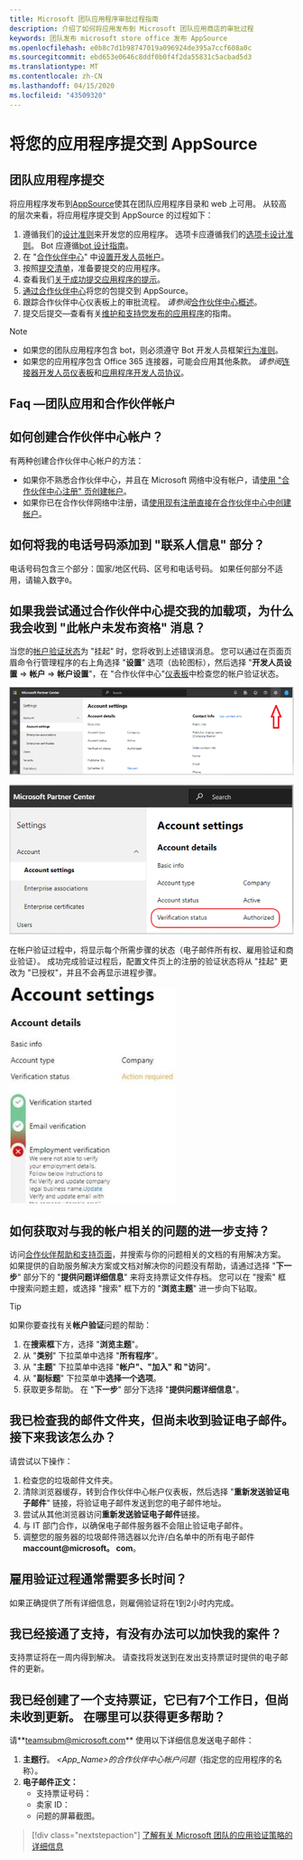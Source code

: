 ```yaml
---
title: Microsoft 团队应用程序审批过程指南
description: 介绍了如何将应用发布到 Microsoft 团队应用商店的审批过程
keywords: 团队发布 microsoft store office 发布 AppSource
ms.openlocfilehash: e0b8c7d1b98747019a096924de395a7ccf608a0c
ms.sourcegitcommit: ebd653e0646c8ddf0b0f4f2da55831c5acbad5d3
ms.translationtype: MT
ms.contentlocale: zh-CN
ms.lasthandoff: 04/15/2020
ms.locfileid: "43509320"
---
```

# <a name="submit-your-app-to-appsource"></a>将您的应用程序提交到 AppSource

## <a name="teams-app-submission"></a>团队应用程序提交

将应用程序发布到[AppSource](https://appsource.microsoft.com)使其在团队应用程序目录和 web 上可用。 从较高的层次来看，将应用程序提交到 AppSource 的过程如下：

1. 遵循我们的[设计准则](~/concepts/design/understand-use-cases.md)来开发您的应用程序。 选项卡应遵循我们的[选项卡设计准则](~/tabs/design/tabs.md)。 Bot 应遵循[bot 设计指南](~/bots/design/bots.md)。
1. 在 "[合作伙伴中心](https://support.microsoft.com/help/4499930/partner-center-overview)" 中[设置开发人员帐户](/office/dev/store/open-a-developer-account)。
1. 按照[提交清单](~/concepts/deploy-and-publish/appsource/prepare/submission-checklist.md)，准备要提交的应用程序。
1. 查看我们[关于成功提交应用程序的提示](~/concepts/deploy-and-publish/appsource/prepare/frequently-failed-cases.md)。
1. [通过合作伙伴中心](/office/dev/store/use-partner-center-to-submit-to-appsource)将您的包提交到 AppSource。
1. 跟踪合作伙伴中心仪表板上的审批流程。 *请参阅*[合作伙伴中心概述](https://support.microsoft.com/help/4499930/partner-center-overview)。
1. 提交后提交—查看有关[维护和支持您发布的应用程序](~/concepts/deploy-and-publish/appsource/post-publish/overview.md)的指南。

>[!NOTE]
>
> * 如果您的团队应用程序包含 bot，则必须遵守 Bot 开发人员框架[行为准则](https://aka.ms/bf-conduct)。
> * 如果您的应用程序包含 Office 365 连接器，可能会应用其他条款。 *请参阅*[连接器开发人员仪表板](https://aka.ms/connectorsdashboard)和[应用程序开发人员协议](https://sellerdashboard.microsoft.com/Assets/Content/Agreements/Office_Store_Seller_Agreement_20120927.htm)。

## <a name="faqs--teams-apps-and-partner-accounts"></a>**Faq —团队应用和合作伙伴帐户**

## <a name="how-do-i-create-a-partner-center-account"></a>如何创建合作伙伴中心帐户？

有两种创建合作伙伴中心帐户的方法：

* 如果你不熟悉合作伙伴中心，并且在 Microsoft 网络中没有帐户，请[使用 "合作伙伴中心注册" 页创建帐户](/office/dev/store/open-a-developer-account#create-an-account-using-an-existing-partner-center-enrollment)。
* 如果你已在合作伙伴网络中注册，请[使用现有注册直接在合作伙伴中心中创建帐户](/office/dev/store/)。

## <a name="how-do-i-add-my-phone-number-to-the-contact-info-section"></a>如何将我的电话号码添加到 "联系人信息" 部分？

电话号码包含三个部分：国家/地区代码、区号和电话号码。 如果任何部分不适用，请输入数字`0`。

## <a name="why-do-i-get-the-message-this-account-is-not-publish-eligible-when-i-try-to-submit-my-add-in-through-partner-center"></a>如果我尝试通过合作伙伴中心提交我的加载项，为什么我会收到 "此帐户未发布资格" 消息？

当您的[帐户验证状态](/partner-center/verification-responses)为 "挂起" 时，您将收到上述错误消息。 您可以通过在页面页眉命令行管理程序的右上角选择 "**设置**" 选项（齿轮图标），然后选择 "**开发人员设置** => **帐户**  => **帐户设置**"，在 "合作伙伴中心"[仪表板](https://partner.microsoft.com/dashboard)中检查您的帐户验证状态。

![合作伙伴中心帐户设置页](../../../assets/images/partner-center-accts-page.png)

![合作伙伴中心验证状态](../../../assets/images/partner-center-verification-status.png)

在帐户验证过程中，将显示每个所需步骤的状态（电子邮件所有权、雇用验证和商业验证）。 成功完成验证过程后，配置文件页上的注册的验证状态将从 "挂起" 更改为 "已授权"，并且不会再显示进程步骤。

![合作伙伴中心验证错误](../../../assets/images/partner-center-acct-verification-error.png)

## <a name="how-i-do-get-further-support-for-my-account-related-issues"></a>如何获取对与我的帐户相关的问题的进一步支持？

访问[合作伙伴帮助和支持页面](https://aka.ms/marketplacepublishersupport)，并搜索与你的问题相关的文档的有用解决方案。 如果提供的自助服务解决方案或文档对解决你的问题没有帮助，请通过选择 "**下一步**" 部分下的 "**提供问题详细信息**" 来将支持票证文件存档。 您可以在 "搜索" 框中搜索问题主题，或选择 "搜索" 框下方的 "**浏览主题**" 进一步向下钻取。

> [!TIP]
> 如果你要查找有关**帐户验证**问题的帮助：
>
>1. 在**搜索框**下方，选择 "**浏览主题**"。
>1. 从 "**类别**" 下拉菜单中选择 "**所有程序**"。
> 1. 从 "**主题**" 下拉菜单中选择 "**帐户"、"加入" 和 "访问**"。
>1. 从 "**副标题**" 下拉菜单中**选择一个选项**。
>1. 获取更多帮助。 在 "**下一步**" 部分下选择 "**提供问题详细信息**"。
>

## <a name="ive-checked-my-mail-folders-and-havent-received-the-verification-email-what--should-i-do-next"></a>我已检查我的邮件文件夹，但尚未收到验证电子邮件。 接下来我该怎么办？

请尝试以下操作：

1. 检查您的垃圾邮件文件夹。
1. 清除浏览器缓存，转到合作伙伴中心帐户仪表板，然后选择 "**重新发送验证电子邮件**" 链接，将验证电子邮件发送到您的电子邮件地址。
1. 尝试从其他浏览器访问**重新发送验证电子邮件**链接。
1. 与 IT 部门合作，以确保电子邮件服务器不会阻止验证电子邮件。
1. 调整您的服务器的垃圾邮件筛选器以允许/白名单中的所有电子邮件**maccount@microsoft。<span> </span>com**。

## <a name="how-long-does-the-employment-verification-process-usually-take"></a>雇用验证过程通常需要多长时间？

如果正确提供了所有详细信息，则雇佣验证将在1到2小时内完成。

## <a name="ive-already-reached-out-to-support-is-there-a-way-to-expedite-my-case"></a>我已经接通了支持，有没有办法可以加快我的案件？

支持票证将在一周内得到解决。 请查找将发送到在发出支持票证时提供的电子邮件的更新。

## <a name="ive-created-a-support-ticket-it-has-been-7-business-days-and-i-havent-received-an-update-where-can-i-get-additional-help"></a>我已经创建了一个支持票证，它已有7个工作日，但尚未收到更新。 在哪里可以获得更多帮助？

请**<teamsubm@microsoft.com>** 使用以下详细信息发送电子邮件：

1. **主题行**。 *<App_Name>的合作伙伴中心帐户问题*（指定您的应用程序的名称）。
2. **电子邮件正文：**
    * 支持票证号码：
    * 卖家 ID：
    * 问题的屏幕截图。

> [!div class="nextstepaction"]
> [了解有关 Microsoft 团队的应用验证策略的详细信息](/office/dev/store/validation-policies#14-microsoft-teams-apps)
